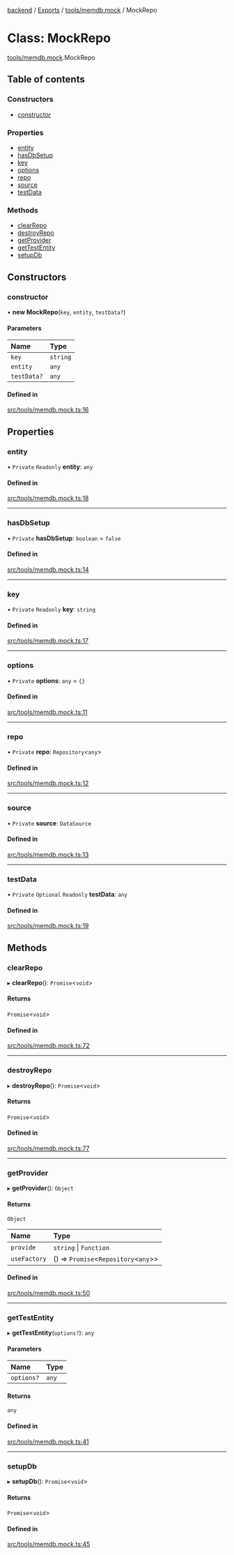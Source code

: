 [backend](../README.md) / [Exports](../modules.md) / [tools/memdb.mock](../modules/tools_memdb_mock.md) / MockRepo

# Class: MockRepo

[tools/memdb.mock](../modules/tools_memdb_mock.md).MockRepo

## Table of contents

### Constructors

- [constructor](tools_memdb_mock.MockRepo.md#constructor)

### Properties

- [entity](tools_memdb_mock.MockRepo.md#entity)
- [hasDbSetup](tools_memdb_mock.MockRepo.md#hasdbsetup)
- [key](tools_memdb_mock.MockRepo.md#key)
- [options](tools_memdb_mock.MockRepo.md#options)
- [repo](tools_memdb_mock.MockRepo.md#repo)
- [source](tools_memdb_mock.MockRepo.md#source)
- [testData](tools_memdb_mock.MockRepo.md#testdata)

### Methods

- [clearRepo](tools_memdb_mock.MockRepo.md#clearrepo)
- [destroyRepo](tools_memdb_mock.MockRepo.md#destroyrepo)
- [getProvider](tools_memdb_mock.MockRepo.md#getprovider)
- [getTestEntity](tools_memdb_mock.MockRepo.md#gettestentity)
- [setupDb](tools_memdb_mock.MockRepo.md#setupdb)

## Constructors

### constructor

• **new MockRepo**(`key`, `entity`, `testData?`)

#### Parameters

| Name | Type |
| :------ | :------ |
| `key` | `string` |
| `entity` | `any` |
| `testData?` | `any` |

#### Defined in

[src/tools/memdb.mock.ts:16](https://github.com/GQDeltex/ft_transcendence/blob/main/backend/src/tools/memdb.mock.ts#L16)

## Properties

### entity

• `Private` `Readonly` **entity**: `any`

#### Defined in

[src/tools/memdb.mock.ts:18](https://github.com/GQDeltex/ft_transcendence/blob/main/backend/src/tools/memdb.mock.ts#L18)

___

### hasDbSetup

• `Private` **hasDbSetup**: `boolean` = `false`

#### Defined in

[src/tools/memdb.mock.ts:14](https://github.com/GQDeltex/ft_transcendence/blob/main/backend/src/tools/memdb.mock.ts#L14)

___

### key

• `Private` `Readonly` **key**: `string`

#### Defined in

[src/tools/memdb.mock.ts:17](https://github.com/GQDeltex/ft_transcendence/blob/main/backend/src/tools/memdb.mock.ts#L17)

___

### options

• `Private` **options**: `any` = `{}`

#### Defined in

[src/tools/memdb.mock.ts:11](https://github.com/GQDeltex/ft_transcendence/blob/main/backend/src/tools/memdb.mock.ts#L11)

___

### repo

• `Private` **repo**: `Repository`<`any`\>

#### Defined in

[src/tools/memdb.mock.ts:12](https://github.com/GQDeltex/ft_transcendence/blob/main/backend/src/tools/memdb.mock.ts#L12)

___

### source

• `Private` **source**: `DataSource`

#### Defined in

[src/tools/memdb.mock.ts:13](https://github.com/GQDeltex/ft_transcendence/blob/main/backend/src/tools/memdb.mock.ts#L13)

___

### testData

• `Private` `Optional` `Readonly` **testData**: `any`

#### Defined in

[src/tools/memdb.mock.ts:19](https://github.com/GQDeltex/ft_transcendence/blob/main/backend/src/tools/memdb.mock.ts#L19)

## Methods

### clearRepo

▸ **clearRepo**(): `Promise`<`void`\>

#### Returns

`Promise`<`void`\>

#### Defined in

[src/tools/memdb.mock.ts:72](https://github.com/GQDeltex/ft_transcendence/blob/main/backend/src/tools/memdb.mock.ts#L72)

___

### destroyRepo

▸ **destroyRepo**(): `Promise`<`void`\>

#### Returns

`Promise`<`void`\>

#### Defined in

[src/tools/memdb.mock.ts:77](https://github.com/GQDeltex/ft_transcendence/blob/main/backend/src/tools/memdb.mock.ts#L77)

___

### getProvider

▸ **getProvider**(): `Object`

#### Returns

`Object`

| Name | Type |
| :------ | :------ |
| `provide` | `string` \| `Function` |
| `useFactory` | () => `Promise`<`Repository`<`any`\>\> |

#### Defined in

[src/tools/memdb.mock.ts:50](https://github.com/GQDeltex/ft_transcendence/blob/main/backend/src/tools/memdb.mock.ts#L50)

___

### getTestEntity

▸ **getTestEntity**(`options?`): `any`

#### Parameters

| Name | Type |
| :------ | :------ |
| `options?` | `any` |

#### Returns

`any`

#### Defined in

[src/tools/memdb.mock.ts:41](https://github.com/GQDeltex/ft_transcendence/blob/main/backend/src/tools/memdb.mock.ts#L41)

___

### setupDb

▸ **setupDb**(): `Promise`<`void`\>

#### Returns

`Promise`<`void`\>

#### Defined in

[src/tools/memdb.mock.ts:45](https://github.com/GQDeltex/ft_transcendence/blob/main/backend/src/tools/memdb.mock.ts#L45)

